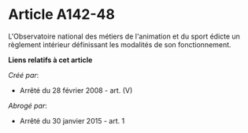 # Article A142-48

L'Observatoire national des métiers de l'animation et du sport édicte un règlement intérieur définissant les modalités de son
fonctionnement.

**Liens relatifs à cet article**

_Créé par_:

  - Arrêté du 28 février 2008 - art. (V)

_Abrogé par_:

  - Arrêté du 30 janvier 2015 - art. 1
